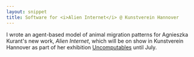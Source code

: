 ```yaml
---
layout: snippet
title: Software for <i>Alien Internet</i> @ Kunstverein Hannover
---
```


I wrote an agent-based model of animal migration patterns for Agnieszka Kurant's new work, *Alien Internet*, which will be on show in Kunstverein Hannover as part of her exhibition [Uncomputables](https://www.kunstverein-hannover.de/en/ausstellungen/1680-agnieszka-kurant) until July.
